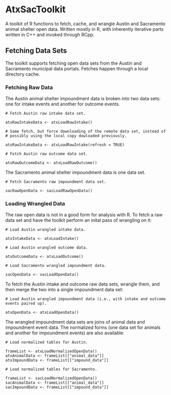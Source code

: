 # AtxSacToolkit
A toolkit of R functions to fetch, cache, and wrangle Austin and Sacramento animal shelter open data. Written mostly in R, with inherently iterative parts written in C++ and invoked through RCpp.


## Fetching Data Sets
The toolkit supports fetching open data sets from the Austin and Sacramento municipal data portals. Fetches happen through a local directory cache.

### Fetching Raw Data
The Austin animal shelter impoundment data is broken into two data sets: one for intake events and another for outcome events.

~~~~
# Fetch Austin raw intake data set.

atxRawIntakeData <- atxLoadRawIntake()

# Same fetch, but force downloading of the remote data set, instead of
# possibly using the local copy dowloaded previously.

atxRawIntakeData <- atxLoadRawIntake(refresh = TRUE)

# Fetch Austin raw outcome data set.

atxRawOutcomeData <- atxLoadRawOutcome()

~~~~

The Sacramento animal shelter impoundment data is one data set.

~~~~
# Fetch Sacramento raw impoundment data set.

sacRawOpenData <- sacLoadRawOpenData()

~~~~

### Loading Wrangled Data
The raw open data is not in a good form for analysis with R. To fetch a raw data set and have the toolkit perform an inital pass of wrangling on it:

~~~~
# Load Austin wrangled intake data.

atxIntakeData <- atxLoadIntake()

# Load Austin wrangled outcome data.

atxOutcomeData <- atxLoadOutcome()

# Load Sacramento wrangled impoundment data.

sacOpenData <- sacLoadOpenData()

~~~~

To fetch the Austin intake and outcome raw data sets, wrangle them, and then merge the two into a single impoundment data set:

~~~~
# Load Austin wrangled impoundment data (i.e., with intake and outcome events paired up).

atxOpenData <- atxLoadOpenData()

~~~~

The wrangled impoundment data sets are joins of animal data and impoundment event data. The normalized forms (one data set for animals and another for impoundment events) are also available:

~~~~
# Load normalized tables for Austin.

frameList <- atxLoadNormalizedOpenData()
atxAnimalData <- frameList[["animal_data"]]
atxImpoundData <- frameList[["impound_data"]]

# Load normalized tables for Sacramento.

frameList <- sacLoadNormalizedOpenData()
sacAnimalData <- frameList[["animal_data"]]
sacImpoundData <- frameList[["impound_data"]]

~~~~
